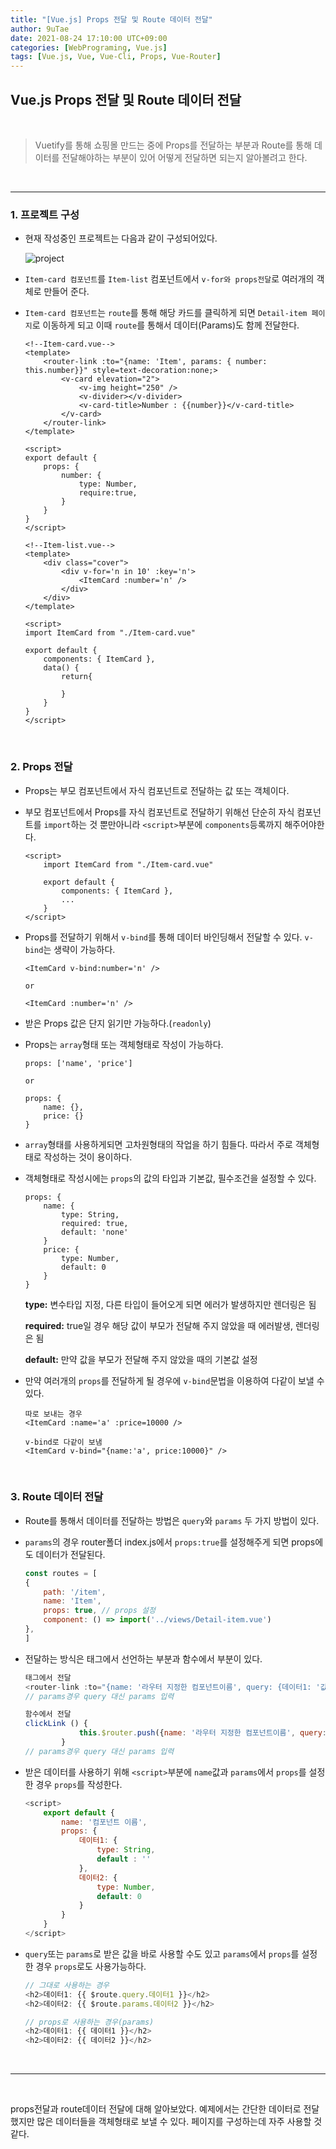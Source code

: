 ```yaml
---
title: "[Vue.js] Props 전달 및 Route 데이터 전달"
author: 9uTae
date: 2021-08-24 17:10:00 UTC+09:00
categories: [WebPrograming, Vue.js]
tags: [Vue.js, Vue, Vue-Cli, Props, Vue-Router]
---
```


## Vue.js Props 전달 및 Route 데이터 전달

<br>

> Vuetify를 통해 쇼핑몰 만드는 중에 Props를 전달하는 부분과 Route를 통해 데이터를 전달해야하는 부분이 있어 어떻게 전달하면 되는지 알아볼려고 한다.

<br>

---

### 1. 프로젝트 구성
- 현재 작성중인 프로젝트는 다음과 같이 구성되어있다.

    ![project](https://user-images.githubusercontent.com/65030854/130572138-8e736520-f5cf-45e6-974d-7a36b1ead650.PNG)

- `Item-card 컴포넌트`를 `Item-list` 컴포넌트에서 `v-for와 props전달`로 여러개의 객체로 만들어 준다.

- `Item-card 컴포넌트`는 `route`를 통해 해당 카드를 클릭하게 되면 `Detail-item 페이지`로 이동하게 되고 이때 `route`를 통해서 데이터(Params)도 함께 전달한다.

    ```vue
    <!--Item-card.vue-->
    <template>
        <router-link :to="{name: 'Item', params: { number: this.number}}" style=text-decoration:none;>
            <v-card elevation="2">
                <v-img height="250" />
                <v-divider></v-divider>
                <v-card-title>Number : {{number}}</v-card-title>
            </v-card>
        </router-link>
    </template>

    <script>
    export default {
        props: {
            number: {
                type: Number,
                require:true,
            }
        }
    }
    </script>
    ```

    ```vue
    <!--Item-list.vue-->
    <template>
        <div class="cover">
            <div v-for='n in 10' :key='n'>
                <ItemCard :number='n' />
            </div>
        </div>
    </template>

    <script>
    import ItemCard from "./Item-card.vue"

    export default {
        components: { ItemCard },
        data() {
            return{
                    
            }
        }
    }
    </script>
    ```

<br>

### 2. Props 전달
- Props는 부모 컴포넌트에서 자식 컴포넌트로 전달하는 값 또는 객체이다.
- 부모 컴포넌트에서 Props를 자식 컴포넌트로 전달하기 위해선 단순히 자식 컴포넌트를 `import`하는 것 뿐만아니라 `<script>`부분에 `components`등록까지 해주어야한다.

    ```vue
    <script>
        import ItemCard from "./Item-card.vue"

        export default {
            components: { ItemCard },
            ...
        }
    </script>
    ```

- Props를 전달하기 위해서 `v-bind`를 통해 데이터 바인딩해서 전달할 수 있다. `v-bind`는 생략이 가능하다.
    
    ```vue
    <ItemCard v-bind:number='n' />

    or 

    <ItemCard :number='n' />
    ```

- 받은 Props 값은 단지 읽기만 가능하다.(`readonly`)

- Props는 `array`형태 또는 객체형태로 작성이 가능하다.

    ```vue
    props: ['name', 'price']

    or

    props: {
        name: {},
        price: {}
    }
    ```

- `array`형태를 사용하게되면 고차원형태의 작업을 하기 힘들다. 따라서 주로 객체형태로 작성하는 것이 용이하다.
- 객체형태로 작성시에는 `props`의 값의 타입과 기본값, 필수조건을 설정할 수 있다.

    ```vue
    props: {
        name: {
            type: String,
            required: true,
            default: 'none'
        }
        price: {
            type: Number,
            default: 0
        }
    }
    ```


    __type:__ 변수타입 지정, 다른 타입이 들어오게 되면 에러가 발생하지만 렌더링은 됨

    __required:__ true일 경우 해당 값이 부모가 전달해 주지 않았을 때 에러발생, 렌더링은 됨

    **default:** 만약 값을 부모가 전달해 주지 않았을 때의 기본값 설정

- 만약 여러개의 `props`를 전달하게 될 경우에 `v-bind`문법을 이용하여 다같이 보낼 수 있다.
    
    ```vue
    따로 보내는 경우
    <ItemCard :name='a' :price=10000 />

    v-bind로 다같이 보냄
    <ItemCard v-bind="{name:'a', price:10000}" />
    ```

<br>

### 3. Route 데이터 전달
- Route를 통해서 데이터를 전달하는 방법은 `query`와 `params` 두 가지 방법이 있다.
- `params`의 경우 router폴더 index.js에서 `props:true`를 설정해주게 되면 props에도 데이터가 전달된다.

    ```js
    const routes = [
    {
        path: '/item',
        name: 'Item',
        props: true, // props 설정
        component: () => import('../views/Detail-item.vue')
    },
    ]
    ```

- 전달하는 방식은 태그에서 선언하는 부분과 함수에서 부분이 있다.
    ```js
    태그에서 전달
    <router-link :to="{name: '라우터 지정한 컴포넌트이름', query: {데이터1: '값', 데이터2: 값}}">
    // params경우 query 대신 params 입력

    함수에서 전달
    clickLink () {
                this.$router.push({name: '라우터 지정한 컴포넌트이름', query: {데이터1: '값', 데이터2: 값}})
            }
    // params경우 query 대신 params 입력
    ```

- 받은 데이터를 사용하기 위해 `<script>`부분에 `name`값과 `params`에서 `props`를 설정한 경우 `props`를 작성한다.

    ```js
    <script>
        export default {
            name: '컴포넌트 이름',
            props: {
                데이터1: {
                    type: String,
                    default : ''
                },
                데이터2: {
                    type: Number,
                    default: 0
                }
            }
        }
    </script>
    ```

- `query`또는 `params`로 받은 값을 바로 사용할 수도 있고 `params`에서 `props`를 설정한 경우 `props`로도 사용가능하다.

    ```js
    // 그대로 사용하는 경우
    <h2>데이터1: {{ $route.query.데이터1 }}</h2>
    <h2>데이터2: {{ $route.params.데이터2 }}</h2>

    // props로 사용하는 경우(params)
    <h2>데이터1: {{ 데이터1 }}</h2>
    <h2>데이터2: {{ 데이터2 }}</h2>
    ```

<br>

---

<br>

props전달과 route데이터 전달에 대해 알아보았다. 예제에서는 간단한 데이터로 전달했지만 많은 데이터들을 객체형태로 보낼 수 있다. 페이지를 구성하는데 자주 사용할 것 같다.

<br>